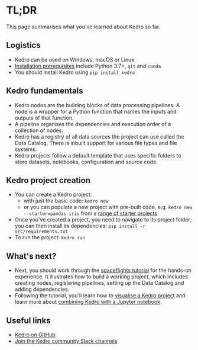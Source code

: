 # TL;DR

This page summarises what you've learned about Kedro so far.

## Logistics
* Kedro can be used on Windows, macOS or Linux
* [Installation prerequisites](install.md#installation-prerequisites) include Python 3.7+, `git` and `conda`
* You should install Kedro using `pip install kedro`

## Kedro fundamentals

* Kedro nodes are the building blocks of data processing pipelines. A node is a wrapper for a Python function that names the inputs and outputs of that function.
* A pipeline organises the dependencies and execution order of a collection of nodes.
* Kedro has a registry of all data sources the project can use called the Data Catalog. There is inbuilt support for various file types and file systems.
* Kedro projects follow a default template that uses specific folders to store datasets, notebooks, configuration and source code.


## Kedro project creation
* You can create a Kedro project:
    * with just the basic code: `kedro new`
    * or you can populate a new project with pre-built code, e.g. `kedro new --starter=pandas-iris` from a [range of starter projects](../kedro_project_setup/starters.md#list-of-official-starters)
* Once you've created a project, you need to navigate to its project folder; you can then install its dependencies: `pip install -r src/requirements.txt`
* To run the project: `kedro run`

## What's next?
* Next, you should work through the [spaceflights tutorial](../tutorial/spaceflights_tutorial.md) for the hands-on experience. It illustrates how to build a working project, which includes creating nodes, registering pipelines, setting up the Data Catalog and adding dependencies.
* Following the tutorial, you'll learn how to [visualise a Kedro project](../visualisation/kedro-viz_visualisation.md) and learn more about [combining Kedro with a Jupyter notebook](../notebooks_and_ipython/kedro_and_notebooks.md).

## Useful links

* [Kedro on GitHub](https://github.com/kedro-org/kedro)
* [Join the Kedro community Slack channels](https://slack.kedro.org)
